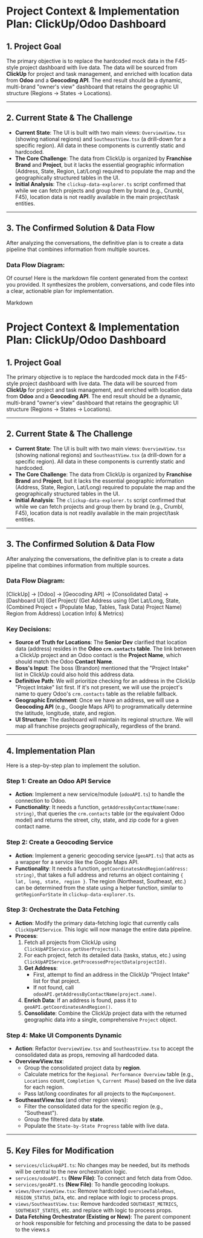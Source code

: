 # Project Context & Implementation Plan: ClickUp/Odoo Dashboard

## 1. Project Goal

The primary objective is to replace the hardcoded mock data in the F45-style project dashboard with live data. The data will be sourced from **ClickUp** for project and task management, and enriched with location data from **Odoo** and a **Geocoding API**. The end result should be a dynamic, multi-brand "owner's view" dashboard that retains the geographic UI structure (Regions -> States -> Locations).

---

## 2. Current State & The Challenge

* **Current State**: The UI is built with two main views: `OverviewView.tsx` (showing national regions) and `SoutheastView.tsx` (a drill-down for a specific region). All data in these components is currently static and hardcoded.
* **The Core Challenge**: The data from ClickUp is organized by **Franchise Brand** and **Project**, but it lacks the essential geographic information (Address, State, Region, Lat/Long) required to populate the map and the geographically structured tables in the UI.
* **Initial Analysis**: The `clickup-data-explorer.ts` script confirmed that while we can fetch projects and group them by brand (e.g., Crumbl, F45), location data is not readily available in the main project/task entities.

---

## 3. The Confirmed Solution & Data Flow

After analyzing the conversations, the definitive plan is to create a data pipeline that combines information from multiple sources.

### Data Flow Diagram:

Of course! Here is the markdown file content generated from the context you provided. It synthesizes the problem, conversations, and code files into a clear, actionable plan for implementation.

Markdown

# Project Context & Implementation Plan: ClickUp/Odoo Dashboard

## 1. Project Goal

The primary objective is to replace the hardcoded mock data in the F45-style project dashboard with live data. The data will be sourced from **ClickUp** for project and task management, and enriched with location data from **Odoo** and a **Geocoding API**. The end result should be a dynamic, multi-brand "owner's view" dashboard that retains the geographic UI structure (Regions -> States -> Locations).

---

## 2. Current State & The Challenge

* **Current State**: The UI is built with two main views: `OverviewView.tsx` (showing national regions) and `SoutheastView.tsx` (a drill-down for a specific region). All data in these components is currently static and hardcoded.
* **The Core Challenge**: The data from ClickUp is organized by **Franchise Brand** and **Project**, but it lacks the essential geographic information (Address, State, Region, Lat/Long) required to populate the map and the geographically structured tables in the UI.
* **Initial Analysis**: The `clickup-data-explorer.ts` script confirmed that while we can fetch projects and group them by brand (e.g., Crumbl, F45), location data is not readily available in the main project/task entities.

---

## 3. The Confirmed Solution & Data Flow

After analyzing the conversations, the definitive plan is to create a data pipeline that combines information from multiple sources.

### Data Flow Diagram:

[ClickUp]      ->     [Odoo]          ->     [Geocoding API]     ->     [Consolidated Data]     ->   [Dashboard UI]
(Get Project/     (Get Address using     (Get Lat/Long, State,     (Combined Project +        (Populate Map, Tables,
Task Data)       Project Name)          Region from Address)        Location Info)           & Metrics)

### Key Decisions:

* **Source of Truth for Locations**: The **Senior Dev** clarified that location data (address) resides in the **Odoo `crm.contacts` table**. The link between a ClickUp project and an Odoo contact is the **Project Name**, which should match the Odoo **Contact Name**.
* **Boss's Input**: The boss (Brandon) mentioned that the "Project Intake" list in ClickUp could also hold this address data.
* **Definitive Path**: We will prioritize checking for an address in the ClickUp "Project Intake" list first. If it's not present, we will use the project's name to query Odoo's `crm.contacts` table as the reliable fallback.
* **Geographic Enrichment**: Once we have an address, we will use a **Geocoding API** (e.g., Google Maps API) to programmatically determine the latitude, longitude, state, and region.
* **UI Structure**: The dashboard will maintain its regional structure. We will map all franchise projects geographically, regardless of the brand.

---

## 4. Implementation Plan

Here is a step-by-step plan to implement the solution.

### Step 1: Create an Odoo API Service

* **Action**: Implement a new service/module (`odooAPI.ts`) to handle the connection to Odoo.
* **Functionality**: It needs a function, `getAddressByContactName(name: string)`, that queries the `crm.contacts` table (or the equivalent Odoo model) and returns the street, city, state, and zip code for a given contact name.

### Step 2: Create a Geocoding Service

* **Action**: Implement a generic geocoding service (`geoAPI.ts`) that acts as a wrapper for a service like the Google Maps API.
* **Functionality**: It needs a function, `getCoordinatesAndRegion(address: string)`, that takes a full address and returns an object containing `{ lat, long, state, region }`. The region (Northeast, Southeast, etc.) can be determined from the state using a helper function, similar to `getRegionForState` in `clickup-data-explorer.ts`.

### Step 3: Orchestrate the Data Fetching

* **Action**: Modify the primary data-fetching logic that currently calls `ClickUpAPIService`. This logic will now manage the entire data pipeline.
* **Process**:
    1.  Fetch all projects from ClickUp using `ClickUpAPIService.getUserProjects()`.
    2.  For each project, fetch its detailed data (tasks, status, etc.) using `ClickUpAPIService.getProcessedProjectData(projectId)`.
    3.  **Get Address**:
        * First, attempt to find an address in the ClickUp "Project Intake" list for that project.
        * If not found, call `odooAPI.getAddressByContactName(project.name)`.
    4.  **Enrich Data**: If an address is found, pass it to `geoAPI.getCoordinatesAndRegion()`.
    5.  **Consolidate**: Combine the ClickUp project data with the returned geographic data into a single, comprehensive `Project` object.

### Step 4: Make UI Components Dynamic

* **Action**: Refactor `OverviewView.tsx` and `SoutheastView.tsx` to accept the consolidated data as props, removing all hardcoded data.
* **OverviewView.tsx**:
    * Group the consolidated project data by **region**.
    * Calculate metrics for the `Regional Performance Overview` table (e.g., `Locations` count, `Completion %`, `Current Phase`) based on the live data for each region.
    * Pass lat/long coordinates for all projects to the `MapComponent`.
* **SoutheastView.tsx** (and other region views):
    * Filter the consolidated data for the specific region (e.g., "Southeast").
    * Group the filtered data by **state**.
    * Populate the `State-by-State Progress` table with live data.

---

## 5. Key Files for Modification

* `services/clickupAPI.ts`: No changes may be needed, but its methods will be central to the new orchestration logic.
* `services/odooAPI.ts` **(New File)**: To connect and fetch data from Odoo.
* `services/geoAPI.ts` **(New File)**: To handle geocoding lookups.
* `views/OverviewView.tsx`: Remove hardcoded `overviewTableRows`, `REGION_STATUS_DATA`, etc. and replace with logic to process props.
* `views/SoutheastView.tsx`: Remove hardcoded `SOUTHEAST_METRICS`, `SOUTHEAST_STATES`, etc. and replace with logic to process props.
* **Data Fetching Orchestrator (Existing or New)**: The parent component or hook responsible for fetching and processing the data to be passed to the views.s